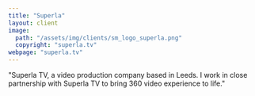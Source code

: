 ```yaml
---
title: "Superla"
layout: client
image:
  path: "/assets/img/clients/sm_logo_superla.png"
  copyright: "superla.tv"
webpage: "superla.tv"
---
```

"Superla TV, a video production company based in Leeds. I work in close partnership with Superla TV to bring 360 video experience to life."